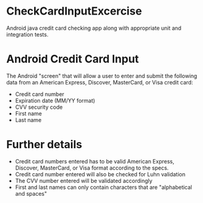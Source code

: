 # CheckCardInputExcercise

Android java credit card checking app along with appropriate unit and integration tests. 

# Android Credit Card Input
The Android "screen" that will allow a user to enter and submit the following data from an American Express, Discover, MasterCard, or Visa credit card:

* Credit card number
* Expiration date (MM/YY format)
* CVV security code
* First name
* Last name

# Further details
* Credit card numbers entered has to be valid American Express, Discover, MasterCard, or Visa format according to the specs.
* Credit card number entered will also be checked for Luhn validation
* The CVV number entered will be validated accordingly
* First and last names can only contain characters that are "alphabetical and spaces"
